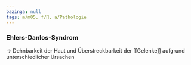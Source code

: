 ```yaml
---
bazinga: null
tags: m/m05, f/🧬, a/Pathologie
---
```

### Ehlers-Danlos-Syndrom
→ Dehnbarkeit der Haut und Überstreckbarkeit der [[Gelenke]] aufgrund unterschiedlicher Ursachen